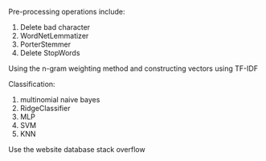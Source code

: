 Pre-processing operations include:
1. Delete bad character
2. WordNetLemmatizer
3. PorterStemmer
4. Delete StopWords

Using the n-gram weighting method and constructing vectors using TF-IDF

Classification:
1. multinomial naive bayes
2. RidgeClassifier
3. MLP
4. SVM
5. KNN


Use the website database stack overflow
